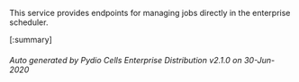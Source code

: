 






This service provides endpoints for managing jobs directly in the enterprise scheduler.

[:summary]

###### Auto generated by Pydio Cells Enterprise Distribution v2.1.0 on 30-Jun-2020
